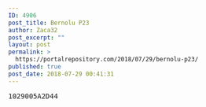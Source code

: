```yaml
---
ID: 4906
post_title: Bernolu P23
author: Zaca32
post_excerpt: ""
layout: post
permalink: >
  https://portalrepository.com/2018/07/29/bernolu-p23/
published: true
post_date: 2018-07-29 00:41:31
---
```

<pre>1029005A2D44</pre>